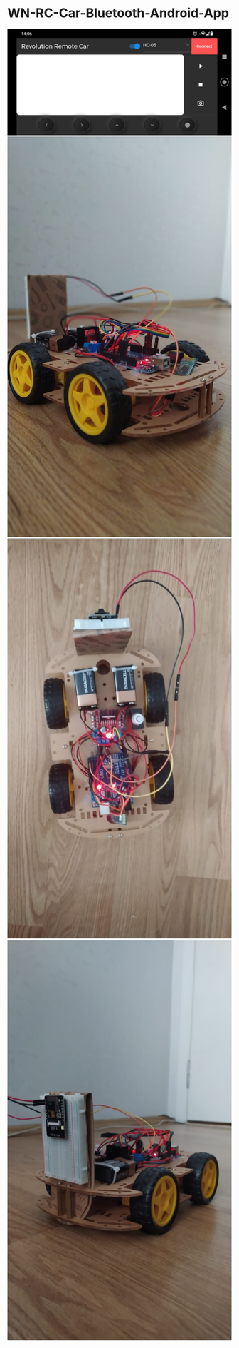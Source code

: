 # WN-RC-Car-Bluetooth-Android-App


<img src="assets/4.jpeg" />
<img src="assets/1.jpeg" />
<img src="assets/2.jpeg" />
<img src="assets/3.jpeg" />

